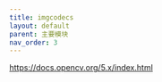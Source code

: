 ```yaml
---
title: imgcodecs
layout: default
parent: 主要模块
nav_order: 3
---
```


https://docs.opencv.org/5.x/index.html